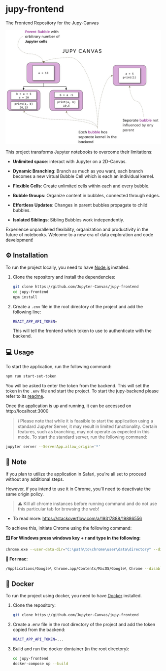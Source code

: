 # jupy-frontend
The Frontend Repository for the Jupy-Canvas

![Jupy](/public/jupy.jpg)


This project transforms Jupyter notebooks to overcome their limitations:

- **Unlimited space**: interact with Jupyter on a 2D-Canvas.

- **Dynamic Branching**: Branch as much as you want, each branch becomes a new virtual Bubble Cell which is each an individual kernel.

- **Flexible Cells**: Create unlimited cells within each and every bubble.

- **Bubble Groups**: Organize content in bubbles, connected through edges.

- **Effortless Updates**: Changes in parent bubbles propagate to child bubbles.

- **Isolated Siblings**: Sibling Bubbles work independently.

Experience unparalleled flexibility, organization and productivity in the future of notebooks. 
Welcome to a new era of data exploration and code development!


## ⚙️ Installation

To run the project locally, you need to have [Node.js](https://nodejs.org/en/) installed.

1. Clone the repository and install the dependencies:
    ```bash
    git clone https://github.com/Jupyter-Canvas/jupy-frontend
    cd jupy-frontend
    npm install
    ```
2. Create a `.env` file in the root directory of the project and add the following line:
    ```bash
    REACT_APP_API_TOKEN=
    ```
    This will tell the frontend which token to use to authenticate with the backend.

## 💻 Usage
To start the application, run the following command:
```bash
npm run start-set-token
```
You will be asked to enter the token from the backend.
This will set the token in the `.env` file and start the project.
To start the jupy-backend please refer to its [readme](https://github.com/Jupyter-Canvas/jupy-backend#readme).

Once the application is up and running, it can be accessed on http://localhost:3000

> ℹ️ Please note that while it is feasible to start the application using a standard Jupyter Server, it may result in limited functionality. Certain features, such as branching, may not operate as expected in this mode. To start the standard server, run the following command:
```bash
jupyter server --ServerApp.allow_origin='*'
```

## 📝 Note
If you plan to utilize the application in Safari, you're all set to proceed without any additional steps.

However, if you intend to use it in Chrome, you'll need to deactivate the same origin policy. 
> ⚠️ Kill all chrome instances before running command and do not use this particular tab for browsing the web!

- To read more: https://stackoverflow.com/a/19317888/19886556

To achieve this, initiate Chrome using the following command:

**🪟 For Windows  press windows key + r and type in the following:**
```bash
chrome.exe --user-data-dir="C:\path\to\chrome\user\data\directory" --disable-web-security
```
**🍎 For mac:**
```bash
/Applications/Google\ Chrome.app/Contents/MacOS/Google\ Chrome --disable-web-security --user-data-dir=/path/to/chrome/user/data/directory
```

## :whale: Docker

To run the project using docker, you need to have [Docker](https://www.docker.com/) installed.

1. Clone the repository:
    ```bash
    git clone https://github.com/Jupyter-Canvas/jupy-frontend
    ```
2. Create a .env file in the root directory of the project and add the token copied from the backend:
    ```bash
    REACT_APP_API_TOKEN=...
    ```
3. Build and run the docker dontainer (in the root directory):
   ```bash
   cd jupy-frontend
   docker-compose up --build
   ```

